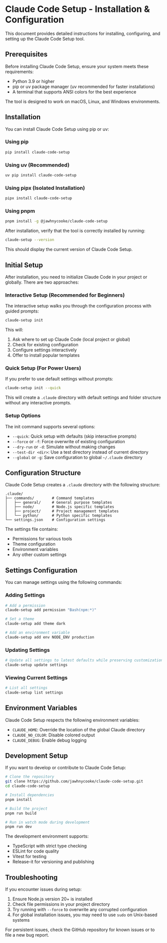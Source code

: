 # Claude Code Setup - Installation & Configuration

This document provides detailed instructions for installing, configuring, and setting up the Claude Code Setup tool.

## Prerequisites

Before installing Claude Code Setup, ensure your system meets these requirements:

- Python 3.9 or higher
- pip or uv package manager (uv recommended for faster installations)
- A terminal that supports ANSI colors for the best experience

The tool is designed to work on macOS, Linux, and Windows environments.

## Installation

You can install Claude Code Setup using pip or uv:

### Using pip

```bash
pip install claude-code-setup
```

### Using uv (Recommended)

```bash
uv pip install claude-code-setup
```

### Using pipx (Isolated Installation)

```bash
pipx install claude-code-setup
```

### Using pnpm

```bash
pnpm install -g @jawhnycooke/claude-code-setup
```

After installation, verify that the tool is correctly installed by running:

```bash
claude-setup --version
```

This should display the current version of Claude Code Setup.

## Initial Setup

After installation, you need to initialize Claude Code in your project or globally. There are two approaches:

### Interactive Setup (Recommended for Beginners)

The interactive setup walks you through the configuration process with guided prompts:

```bash
claude-setup init
```

This will:
1. Ask where to set up Claude Code (local project or global)
2. Check for existing configuration
3. Configure settings interactively
4. Offer to install popular templates

### Quick Setup (For Power Users)

If you prefer to use default settings without prompts:

```bash
claude-setup init --quick
```

This will create a `.claude` directory with default settings and folder structure without any interactive prompts.

### Setup Options

The init command supports several options:

- `--quick`: Quick setup with defaults (skip interactive prompts)
- `--force` or `-f`: Force overwrite of existing configuration
- `--dry-run` or `-d`: Simulate without making changes
- `--test-dir <dir>`: Use a test directory instead of current directory
- `--global` or `-g`: Save configuration to global `~/.claude` directory

## Configuration Structure

Claude Code Setup creates a `.claude` directory with the following structure:

```
.claude/
├── commands/        # Command templates
│   ├── general/     # General purpose templates
│   ├── node/        # Node.js specific templates
│   ├── project/     # Project management templates
│   └── python/      # Python specific templates
└── settings.json    # Configuration settings
```

The settings file contains:

- Permissions for various tools
- Theme configuration
- Environment variables
- Any other custom settings

## Settings Configuration

You can manage settings using the following commands:

### Adding Settings

```bash
# Add a permission
claude-setup add permission "Bash(npm:*)"

# Set a theme
claude-setup add theme dark

# Add an environment variable
claude-setup add env NODE_ENV production
```

### Updating Settings

```bash
# Update all settings to latest defaults while preserving customizations
claude-setup update settings
```

### Viewing Current Settings

```bash
# List all settings
claude-setup list settings
```

## Environment Variables

Claude Code Setup respects the following environment variables:

- `CLAUDE_HOME`: Override the location of the global Claude directory
- `CLAUDE_NO_COLOR`: Disable colored output
- `CLAUDE_DEBUG`: Enable debug logging

## Development Setup

If you want to develop or contribute to Claude Code Setup:

```bash
# Clone the repository
git clone https://github.com/jawhnycooke/claude-code-setup.git
cd claude-code-setup

# Install dependencies
pnpm install

# Build the project
pnpm run build

# Run in watch mode during development
pnpm run dev
```

The development environment supports:
- TypeScript with strict type checking
- ESLint for code quality
- Vitest for testing
- Release-it for versioning and publishing

## Troubleshooting

If you encounter issues during setup:

1. Ensure Node.js version 20+ is installed
2. Check file permissions in your project directory
3. Try running with `--force` to overwrite any corrupted configuration
4. For global installation issues, you may need to use `sudo` on Unix-based systems

For persistent issues, check the GitHub repository for known issues or to file a new bug report.